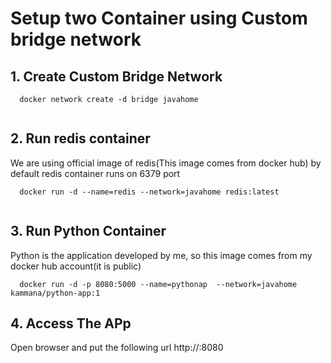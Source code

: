 # Setup two Container using Custom bridge network

## 1. Create Custom Bridge Network

```
  docker network create -d bridge javahome
  
```

## 2. Run redis container

We are using official image of redis(This image comes from docker hub)
by default redis container runs on 6379 port

```
  docker run -d --name=redis --network=javahome redis:latest
  
```

## 3. Run Python Container

Python is the application developed by me, so this image comes from my docker hub account(it is public)

```
  docker run -d -p 8080:5000 --name=pythonap  --network=javahome kammana/python-app:1
```

## 4. Access The APp

Open browser and put the following url
http://<ip-address>:8080
